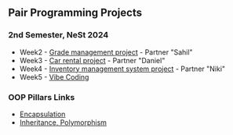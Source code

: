 ## Pair Programming Projects

### 2nd Semester, NeSt 2024

 - Week2 - [Grade management project](https://github.com/NewStudy2024/programming-second-semestr-atai/tree/main/src/main/java/app/v1/week2) - Partner "Sahil"
 - Week3 - [Car rental project](https://github.com/NewStudy2024/programming-second-semestr-atai/tree/main/src/main/java/app/v1/week3) - Partner "Daniel"
 - Week4 - [Inventory management system project](https://github.com/NewStudy2024/programming-second-semestr-atai/tree/main/src/main/java/app/v1/week4) - Partner "Niki"
 - Week5 - [Vibe Coding](https://github.com/NewStudy2024/programming-second-semestr-atai/tree/main/src/test/java/v1)

### OOP Pillars Links
 - [Encapsulation](https://github.com/NewStudy2024/programming-second-semestr-atai/blob/main/src/main/java/app/v1/week2/Subject.java)
 - [Inheritance, Polymorphism](https://github.com/NewStudy2024/programming-second-semestr-atai/blob/main/src/main/java/app/v1/week4/HomePageServlet.java)